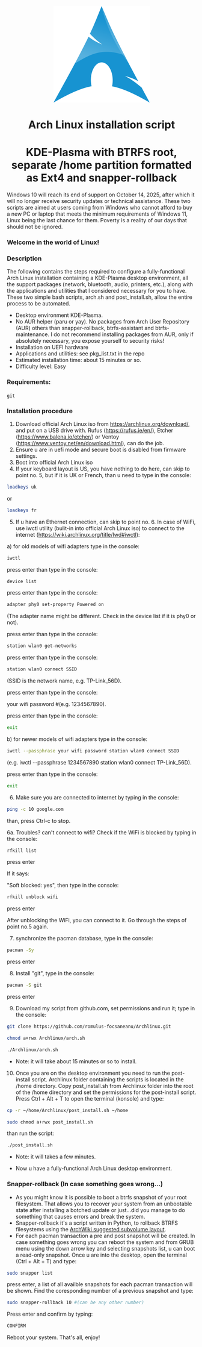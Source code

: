 <div align="center">
<img src="./logo2.png" />
 
# Arch Linux installation script
# KDE-Plasma with BTRFS root, separate /home partition formatted as Ext4 and snapper-rollback

</div>

Windows 10 will reach its end of support on October 14, 2025, after which it will no longer receive security updates or technical assistance.
These two scripts are aimed at users coming from Windows who cannot afford to buy a new PC or laptop that meets the minimum requirements of Windows 11, Linux being the last chance for them.
Poverty is a reality of our days that should not be ignored.

### Welcome in the world of Linux!

### Description

The following contains the steps required to configure a fully-functional Arch Linux installation containing a KDE-Plasma desktop environment, all the support packages (network, bluetooth, audio, printers, etc.), along with the applications and utilities that I considered necessary for you to have. These two simple bash scripts, arch.sh and post_install.sh, allow the entire process to be automated.

* Desktop environment KDE-Plasma.
* No AUR helper (paru or yay). No packages from Arch User Repository (AUR) others than snapper-rollback, btrfs-assistant and btrfs-maintenance. I do not recommend installing packages from AUR, only if absolutely necessary, you expose yourself to security risks!
* Installation on UEFI hardware
* Applications and utilities: see pkg_list.txt in the repo
* Estimated installation time: about 15 minutes or so.
* Difficulty level: Easy 

### Requirements:

`git`

### Installation procedure

1. Download official Arch Linux iso from https://archlinux.org/download/, and put on a USB drive with. Rufus (https://rufus.ie/en/), Etcher (https://www.balena.io/etcher/) or Ventoy (https://www.ventoy.net/en/download.html), can do the job.
2. Ensure u are in uefi mode and secure boot is disabled from firmware settings. 
3. Boot into official Arch Linux iso
4. If your keyboard layout is US, you have nothing to do here, can skip to point no. 5, but if it is UK or French, than u need to type in the console:
```sh
loadkeys uk
```
or
```sh
loadkeys fr
```
5. If u have an Ethernet connection, can skip to point no. 6. In case of WiFi, use iwctl utility (bulit-in into official Arch Linux iso) to connect to the internet (https://wiki.archlinux.org/title/Iwd#iwctl):

a) for old models of wifi adapters type in the console:
```sh
iwctl 
```
press enter than type in the console:
```sh
device list
```
press enter than type in the console:
```sh
adapter phy0 set-property Powered on    
```
(The adapter name might be different. Check in the device list if it is phy0 or not).

press enter than type in the console:
```sh
station wlan0 get-networks
```
press enter than type in the console:
```sh
station wlan0 connect SSID    
```
(SSID is the network name, e.g. TP-Link_56D).

press enter than type in the console:

your wifi password    #(e.g. 1234567890).

press enter than type in the console:
```sh
exit
```
b) for newer models of wifi adapters type in the console:
```sh
iwctl --passphrase your wifi password station wlan0 connect SSID    
```
(e.g. iwctl --passphrase 1234567890 station wlan0 connect TP-Link_56D).

press enter than type in the console:
```sh
exit
```
6. Make sure you are connected to internet by typing in the console:
```sh
ping -c 10 google.com
```
than, press Ctrl-c to stop.

6a. Troubles? can't connect to wifi? Check if the WiFi is blocked by typing in the console:
```sh
rfkill list
```
press enter

If it says:

"Soft blocked: yes", then type in the console:
```sh
rfkill unblock wifi
```
press enter

After unblocking the WiFi, you can connect to it. Go through the steps of point no.5 again.

7. synchronize the pacman database, type in the console:
```sh
pacman -Sy
```
press enter

8. Install "git", type in the console:
```sh
pacman -S git
```
press enter 

9. Download my script from github.com, set permissions and run it; type in the console:
```sh
git clone https://github.com/romulus-focsaneanu/Archlinux.git
```
```sh
chmod a+rwx Archlinux/arch.sh
```
```sh
./Archlinux/arch.sh
```
* Note: it will take about 15 minutes or so to install. 

10. Once you are on the desktop environment you need to run the post-install script. Archlinux folder containing the scripts is located in the /home directory. Copy post_install.sh from Archlinux folder into the root of the /home directory and set the permissions for the post-install script. Press Ctrl + Alt + T to open the terminal (konsole) and type:
 ```sh  
cp -r ~/home/Archlinux/post_install.sh ~/home
```
```sh
sudo chmod a+rwx post_install.sh
```
than run the script:
```sh
./post_install.sh
```
* Note: it will takes a few minutes.

* Now u have a fully-functional Arch Linux desktop environment.

### Snapper-rollback (In case something goes wrong...)

* As you might know it is possible to boot a btrfs snapshot of your root filesystem. That allows you to recover your system from an unbootable state after installing a botched update or just...did you manage to do something that causes errors and break the system.
* Snapper-rollback it's a script written in Python, to rollback BTRFS filesystems using the [ArchWiki suggested subvolume layout](https://wiki.archlinux.org/index.php/Snapper#Suggested_filesystem_layout).
* For each pacman transaction a pre and post snapshot will be created. In case something goes wrong you can reboot the system and from GRUB menu using the down arrow key and selecting snapshots list, u can boot a read-only snapshot. Once u are into the desktop, open the terminal (Ctrl + Alt + T) and type:
```sh
sudo snapper list
```
press enter, a list of all availble snapshots for each pacman transaction will be shown. Find the coresponding number of a previous snapshot and type:
```sh
sudo snapper-rollback 10 #(can be any other number)
```
Press enter and confirm by typing:
```sh
CONFIRM
```
Reboot your system. That's all, enjoy!



